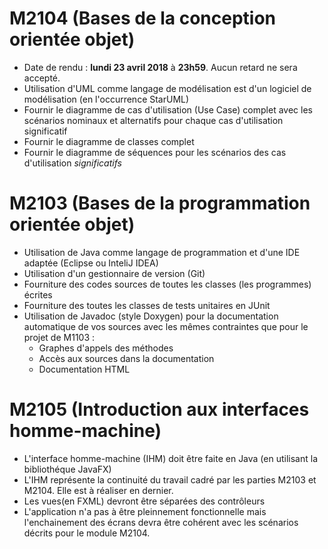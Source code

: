 # M2104 (Bases de la conception orientée objet)
* Date de rendu : **lundi 23 avril 2018** à **23h59**. Aucun retard ne sera accepté.
* Utilisation d'UML comme langage de modélisation est d'un logiciel de modélisation (en l'occurrence StarUML)
* Fournir le diagramme de cas d'utilisation (Use Case) complet avec les scénarios nominaux et alternatifs pour chaque cas d'utilisation significatif
* Fournir le diagramme de classes complet
* Fournir le diagramme de séquences pour les scénarios des cas d'utilisation _significatifs_

# M2103 (Bases de la programmation orientée objet)
* Utilisation de Java comme langage de programmation et d'une IDE adaptée (Eclipse ou InteliJ IDEA)
* Utilisation d'un gestionnaire de version (Git)
* Fourniture des codes sources de toutes les classes (les programmes) écrites
* Fourniture des toutes les classes de tests unitaires en JUnit
* Utilisation de Javadoc (style Doxygen) pour la documentation automatique de vos sources avec les mêmes contraintes que pour le projet de M1103 :
  * Graphes d'appels des méthodes
  * Accès aux sources dans la documentation
  * Documentation HTML

# M2105 (Introduction aux interfaces homme-machine)
* L'interface homme-machine (IHM) doit être faite en Java (en utilisant la bibliothéque JavaFX)
* L'IHM représente la continuité du travail cadré par les parties M2103 et M2104. Elle est à réaliser en dernier.
* Les vues(en FXML) devront être séparées des contrôleurs
* L'application n'a pas à être pleinnement fonctionnelle mais l'enchainement des écrans devra être cohérent avec les scénarios décrits pour le module M2104.
